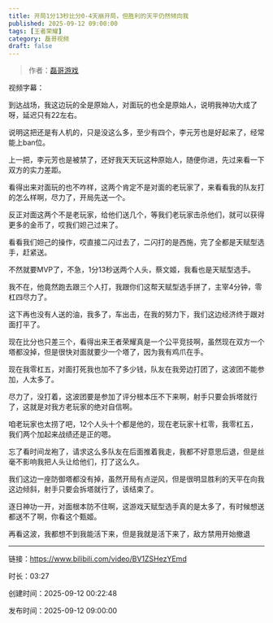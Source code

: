 ```yaml
---
title: 开局1分13秒比分0-4天崩开局，但胜利的天平仍然倾向我
published: 2025-09-12 09:00:00
tags: [王者荣耀]
category: 磊哥视频
draft: false
---
```



> 作者：[磊哥游戏](https://space.bilibili.com/268941858)

视频字幕：

到达战场，我这边玩的全是原始人，对面玩的也全是原始人，说明我神功大成了呀，延迟只有22左右。

说明这把还是有人机的，只是没这么多，至少有四个，李元芳也是好起来了，经常能上ban位。

上一把，李元芳也是被禁了，还好我天天玩这种原始人，随便你进，先过来看一下双方的实力差距。

看得出来对面玩的也不咋样，这两个肯定不是对面的老玩家了，来看看我的队友打的怎么样啊，尽力了，开局先送一个。

反正对面这两个不是老玩家，给他们送几个，等我们老玩家击杀他们，就可以获得更多的金币了，哎我们妲己过来了。

看看我们妲己的操作，哎直接二闪过去了，二闪打的是西施，完了全都是天赋型选手，赶紧送。

不然就要MVP了，不急，1分13秒送两个人头，蔡文姬，我看也是天赋型选手。

我不在，他竟然跑去跟三个人打，我跟你们这帮天赋型选手拼了，主宰4分钟，零杠四尽力了。

这下再也没有人送的油，我多了，车出击，在我的努力下，我们这边经济终于跟对面打平了。

现在比分也只差三个，看得出来王者荣耀真是一个公平竞技啊，虽然现在双方一个塔都没掉，但是很快对面就要少一个塔了，因为我有鸡爪在手。

现在我零杠五，对面打死我也加不了多少钱，队友在我旁边打团了，这波团不能参加，人太多了。

尽力了，没打着，这波团要是参加了评分根本压不下来啊，射手只要会拆塔就行了，这就是对我方老玩家的绝对自信啊。

咱老玩家也太捞了吧，12个人头十个都是他的，现在老玩家十杠零，我零杠五，我们两个加起来战绩还是正的嗯。

忘了看时间龙袍了，请求这么多队友在后面推着我走，我都不好意思后退，但是丝毫不影响我把人头让给他们，打了这么久。

我们这边一座防御塔都没有掉，虽然开局有点逆风，但是很明显胜利的天平在向我这边倾斜，射手只要会拆塔就行了，该结束了。

逐日神功一开，对面根本防不住啊，这游戏天赋型选手真的是太多了，有时候想送都送不了啊，你看这个甄姬。

再看这波，我都想不到我能活下来，但是我就是活下来了，敌方禁用开始撤退

---

链接：https://www.bilibili.com/video/BV1ZSHezYEmd

时长：03:27

创建时间：2025-09-12 00:22:48

发布时间：2025-09-12 09:00:00
